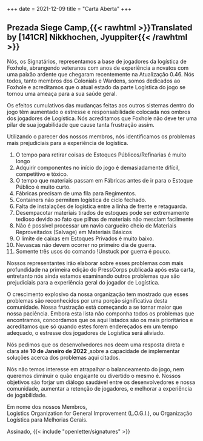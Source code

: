 +++
date = 2021-12-09
title = "Carta Aberta"
+++
## Prezada Siege Camp,{{< rawhtml >}}<span class="translated" lang="en">Translated by [141CR] Nikkhochen, Jyuppiter</span>{{< /rawhtml >}}

Nós, os Signatários, representamos a base de jogadores da logística de Foxhole, abrangendo veteranos com anos de experiência a novatos com uma paixão ardente que chegaram recentemente na Atualização 0.46. Nós todos, tanto membros dos Colonials e Wardens, somos dedicados ao Foxhole e acreditamos que o atual estado da parte Logística do jogo se tornou uma ameaça para a sua saúde geral.

Os efeitos cumulativos das mudanças feitas aos outros sistemas dentro do jogo têm aumentado o estresse e responsabilidade colocada nos ombros dos jogadores de Logística. Nós acreditamos que Foxhole não deve ter uma pilar de sua jogabilidade que cause tanta frustração assim.

Utilizando o parecer dos nossos membros, nós identificamos os problemas mais prejudiciais para a experiência de logística.

1. O tempo para retirar coisas de Estoques Públicos/Refinarias é muito longo
2. Adquirir componentes no início do jogo é demasiadamente difícil, competitivo e tóxico.
3. O tempo que materiais passam em Fábricas antes de ir para o Estoque Público é muito curto.
4. Fábricas precisam de uma fila para Regimentos.
5. Containers não permitem logística de ciclo fechado.
6. Falta de instalações de logística entre a linha de frente e retaguarda.
7. Desempacotar materiais tirados de estoques pode ser extremamente tedioso devido ao fato que pilhas de materiais não mesclam facilmente
8. Não é possível processar um navio cargueiro cheio de Materiais Reproveitados (Salvage) em Materiais Básicos
9. O limite de caixas em Estoques Privados é muito baixo.
10. Nevascas não devem ocorrer no primeiro dia de guerra.
11. Somente três usos do comando !Unstuck por guerra é pouco.

Nossos representantes irão elaborar sobre esses problemas com mais profundidade na primeira edição do PressCorps publicada após esta carta, entretanto nós ainda estamos examinando outros problemas que são prejudiciais para a experiência geral do jogador de Logística.

O crescimento explosivo da nossa organização tem mostrado que esses problemas são reconhecidos por uma porção significativa desta comunidade. Nossa frustração está começando a se tornar maior que nossa paciência. Embora esta lista não componha todos os problemas que encontramos, concordamos que os aqui listados são os mais prioritários e acreditamos que só quando estes forem endereçados  em um tempo adequado, o estresse dos jogadores de Logística será aliviado.

Nós pedimos que os desenvolvedores nos deem uma resposta direta e clara até <strong>10 de Janeiro de 2022</strong> ,sobre a capacidade de implementar soluções acerca dos problemas aqui citados.

Nós não temos interesse em atrapalhar o balanceamento do jogo, nem queremos diminuir o quão engajante ou divertido o mesmo é. Nossos objetivos são forjar um diálogo saudável entre os desenvolvedores e nossa comunidade, aumentar a retenção de jogadores, e melhorar a experiência de jogabilidade.

Em nome dos nossos Membros,<br>Logistics Organization for General Improvement (L.O.G.I.), ou Organização Logística para Melhorias Gerais.

Assinado, {{< include "openletter/signatures" >}}